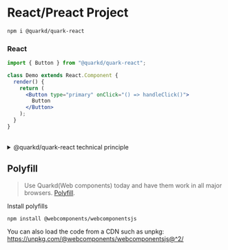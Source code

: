 # React/Preact Project

```bash
npm i @quarkd/quark-react
```

### React

```jsx
import { Button } from "@quarkd/quark-react";

class Demo extends React.Component {
  render() {
    return (
      <Button type="primary" onClick="() => handleClick()">
        Button
      </Button>
    );
  }
}
```


<br />
<details>
<summary>@quarkd/quark-react technical principle</summary>

Since the components provided by `quarkd` are all native custom elements (analogous to div), events dispatched in the component need to be received by `addEventLisener`, such as the custom close event `close` inside the `dialog` component. The Vue technology stack can directly use `@xx` to receive natively dispatched events, so there is no need to use `addEventLisener` to receive.
<br />
<br />
In order to improve the development experience, we have [Reactify (Reactify)](https://github.com/BBKolton/reactify-wc/) for `quarkd`! So, we recommend that you use `@quarkd/quark-react` in your React/Preact projects!

</details>



## Polyfill

> Use Quarkd(Web components) today and have them work in all major browsers. [Polyfill](https://www.webcomponents.org/polyfills).

Install polyfills

```
npm install @webcomponents/webcomponentsjs
```

You can also load the code from a CDN such as unpkg: https://unpkg.com/@webcomponents/webcomponentsjs@^2/
